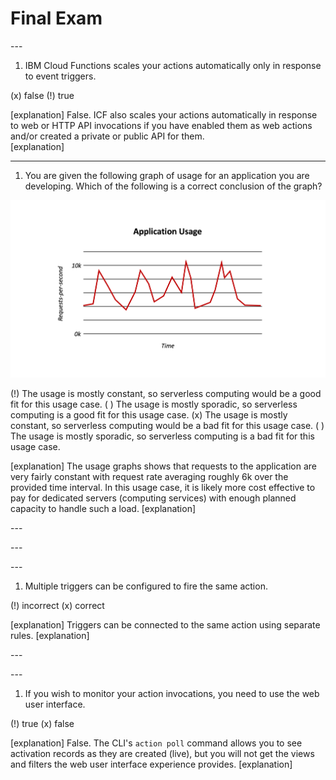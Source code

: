 <!--
#
# Licensed to the Apache Software Foundation (ASF) under one or more
# contributor license agreements.  See the NOTICE file distributed with
# this work for additional information regarding copyright ownership.
# The ASF licenses this file to You under the Apache License, Version 2.0
# (the "License"); you may not use this file except in compliance with
# the License.  You may obtain a copy of the License at
#
#     http://www.apache.org/licenses/LICENSE-2.0
#
# Unless required by applicable law or agreed to in writing, software
# distributed under the License is distributed on an "AS IS" BASIS,
# WITHOUT WARRANTIES OR CONDITIONS OF ANY KIND, either express or implied.
# See the License for the specific language governing permissions and
# limitations under the License.
#
-->

# Final Exam

--- <!-- EX0 -->

1. IBM Cloud Functions scales your actions automatically only in response to event triggers.

(x) false
(!) true

[explanation]
False.  ICF also scales your actions automatically in response to web or HTTP API invocations if you have enabled them as web actions and/or created a private or public API for them.  
[explanation]

---

1. You are given the following graph of usage for an application you are developing. Which of the following is a correct conclusion of the graph?

![Application Usage Graph](ex0-what-is-serverless/images/101-ex0-review-question-request-graph-2.png)

<!-- <img width="80%" src="/static/101-ex0-review-question-request-graph-2.png"/> -->

(!) The usage is mostly constant, so serverless computing would be a good fit for this usage case.
( ) The usage is mostly sporadic, so serverless computing is a good fit for this usage case.
(x) The usage is mostly constant, so serverless computing would be a bad fit for this usage case.
( ) The usage is mostly sporadic, so serverless computing is a bad fit for this usage case.

[explanation]
The usage graphs shows that requests to the application are very fairly constant with request rate averaging roughly 6k over the provided time interval. In this usage case, it is likely more cost effective to pay for dedicated servers (computing services) with enough planned capacity to handle such a load.
[explanation]


--- <!-- EX1 -->


--- <!-- EX2 -->


--- <!-- EX3 -->
1. Multiple triggers can be configured to fire the same action.

(!) incorrect
(x) correct

[explanation]
Triggers can be connected to the same action using separate rules.
[explanation]

--- <!-- EX4 -->


--- <!-- EX5 -->

1. If you wish to monitor your action invocations, you need to use the web user interface.

(!) true (x) false

[explanation]
False. The CLI's `action poll` command allows you to see activation records as they are created (live), but you will not get the views and filters the web user interface experience provides.
[explanation]

